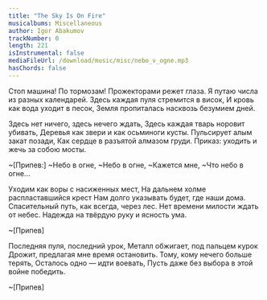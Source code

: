 ```yaml
---
title: "The Sky Is On Fire"
musicalbums: Miscellaneous
author: Igor Abakumov
trackNumber: 0
length: 221
isInstrumental: false
mediaFileUrl: /download/music/misc/nebo_v_ogne.mp3
hasChords: false
---
```


Стоп машина! По тормозам!
Прожекторами режет глаза.
Я путаю числа из разных календарей.
Здесь каждая пуля стремится в висок,
И кровь как вода уходит в песок,
Земля пропиталась насквозь безумием дней.

Здесь нет ничего, здесь нечего ждать,
Здесь каждая тварь норовит убивать,
Деревья как звери и как осьминоги кусты.
Пульсирует алым закат позади,
Как сердце в разъятой алмазом груди.
Приказ: уходить и жечь за собою мосты.

~[Припев:]
~Небо в огне,
~Небо в огне,
~Кажется мне,
~Что небо в огне...

Уходим как воры с насиженных мест,
На дальнем холме распластавшийся крест
Нам долго указывать будет, где наши дома.
Спасительный путь, как всегда, через лес.
Нет времени милости ждать от небес.
Надежда на твёрдую руку и ясность ума.

~[Припев]

Последняя пуля, последний урок,
Металл обжигает, под пальцем курок
Дрожит, предлагая мне время остановить.
Тому, кому нечего больше терять,
Осталось одно — идти воевать,
Пусть даже без выбора в этой войне победить.

~[Припев]

